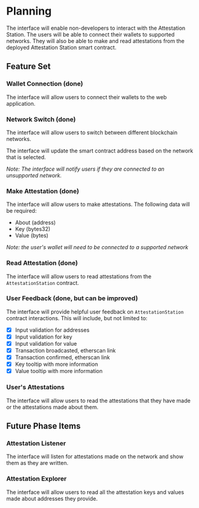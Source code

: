 # Planning

The interface will enable non-developers to interact with the Attestation Station. The users will be able to connect their wallets to supported networks. They will also be able to make and read attestations from the deployed Attestation Station smart contract.

## Feature Set

### Wallet Connection (done)

The interface will allow users to connect their wallets to the web application.

### Network Switch (done)

The interface will allow users to switch between different blockchain networks.

The interface will update the smart contract address based on the network that is selected.

_Note: The interface will notify users if they are connected to an unsupported network._

### Make Attestation (done)

The interface will allow users to make attestations. The following data will be required:

- About (address)
- Key (bytes32)
- Value (bytes)

_Note: the user's wallet will need to be connected to a supported network_

### Read Attestation (done)

The interface will allow users to read attestations from the `AttestationStation` contract.

### User Feedback (done, but can be improved)

The interface will provide helpful user feedback on `AttestationStation` contract interactions. This will include, but not limited to:

- [x] Input validation for addresses
- [x] Input validation for key
- [x] Input validation for value
- [x] Transaction broadcasted, etherscan link
- [x] Transaction confirmed, etherscan link
- [x] Key tooltip with more information
- [x] Value tooltip with more information

### User's Attestations

The interface will allow users to read the attestations that they have made or the attestations made about them.

## Future Phase Items

### Attestation Listener

The interface will listen for attestations made on the network and show them as they are written.

### Attestation Explorer

The interface will allow users to read all the attestation keys and values made about addresses they provide.
